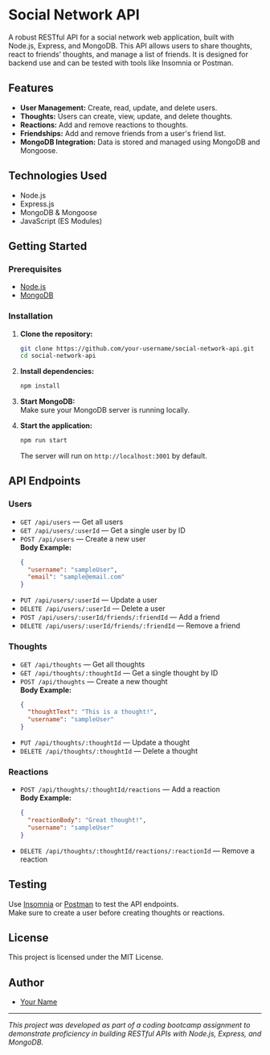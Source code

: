 # Social Network API

A robust RESTful API for a social network web application, built with Node.js, Express, and MongoDB. This API allows users to share thoughts, react to friends’ thoughts, and manage a list of friends. It is designed for backend use and can be tested with tools like Insomnia or Postman.

## Features

- **User Management:** Create, read, update, and delete users.
- **Thoughts:** Users can create, view, update, and delete thoughts.
- **Reactions:** Add and remove reactions to thoughts.
- **Friendships:** Add and remove friends from a user's friend list.
- **MongoDB Integration:** Data is stored and managed using MongoDB and Mongoose.

## Technologies Used

- Node.js
- Express.js
- MongoDB & Mongoose
- JavaScript (ES Modules)

## Getting Started

### Prerequisites

- [Node.js](https://nodejs.org/)
- [MongoDB](https://www.mongodb.com/)

### Installation

1. **Clone the repository:**

   ```bash
   git clone https://github.com/your-username/social-network-api.git
   cd social-network-api
   ```

2. **Install dependencies:**

   ```bash
   npm install
   ```

3. **Start MongoDB:**  
   Make sure your MongoDB server is running locally.

4. **Start the application:**

   ```bash
   npm run start
   ```

   The server will run on `http://localhost:3001` by default.

## API Endpoints

### Users

- `GET /api/users` — Get all users
- `GET /api/users/:userId` — Get a single user by ID
- `POST /api/users` — Create a new user  
  **Body Example:**
  ```json
  {
    "username": "sampleUser",
    "email": "sample@email.com"
  }
  ```
- `PUT /api/users/:userId` — Update a user
- `DELETE /api/users/:userId` — Delete a user
- `POST /api/users/:userId/friends/:friendId` — Add a friend
- `DELETE /api/users/:userId/friends/:friendId` — Remove a friend

### Thoughts

- `GET /api/thoughts` — Get all thoughts
- `GET /api/thoughts/:thoughtId` — Get a single thought by ID
- `POST /api/thoughts` — Create a new thought  
  **Body Example:**
  ```json
  {
    "thoughtText": "This is a thought!",
    "username": "sampleUser"
  }
  ```
- `PUT /api/thoughts/:thoughtId` — Update a thought
- `DELETE /api/thoughts/:thoughtId` — Delete a thought

### Reactions

- `POST /api/thoughts/:thoughtId/reactions` — Add a reaction  
  **Body Example:**
  ```json
  {
    "reactionBody": "Great thought!",
    "username": "sampleUser"
  }
  ```
- `DELETE /api/thoughts/:thoughtId/reactions/:reactionId` — Remove a reaction

## Testing

Use [Insomnia](https://insomnia.rest/) or [Postman](https://www.postman.com/) to test the API endpoints.  
Make sure to create a user before creating thoughts or reactions.

## License

This project is licensed under the MIT License.

## Author

- [Your Name](https://github.com/Jarred13D)

---

_This project was developed as part of a coding bootcamp assignment to demonstrate proficiency in building RESTful APIs with Node.js, Express, and MongoDB._
